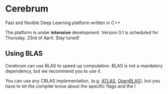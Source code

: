 # Cerebrum

Fast and flexible Deep Learning platform written in C++

The platform is under **intensive** development. Version 0.1 is scheduled for
Thursday, 23rd of April. Stay tuned!

## Using BLAS

Cerebrum can use BLAS to speed up computation. BLAS is not a mandatory
dependency, but we recommend you to use it.

You can use any CBLAS implementation, (e.g.
 [ATLAS](http://math-atlas.sourceforge.net/),
 [OpenBLAS](www.openblas.net)), but you have to let the compiler know about
the specific flags and the l